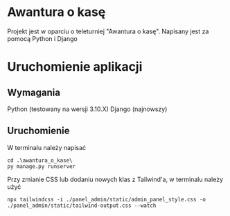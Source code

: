 # Awantura o kasę
Projekt jest w oparciu o teleturniej "Awantura o kasę". Napisany jest za pomocą Python i Django

# Uruchomienie aplikacji

## Wymagania
Python (testowany na wersji 3.10.X)
Django (najnowszy)

## Uruchomienie
W terminalu należy napisać
```
cd .\awantura_o_kase\
py manage.py runserver
```

Przy zmianie CSS lub dodaniu nowych klas z Tailwind'a, w terminalu należy użyć
```
npx tailwindcss -i ./panel_admin/static/admin_panel_style.css -o ./panel_admin/static/tailwind-output.css --watch
```